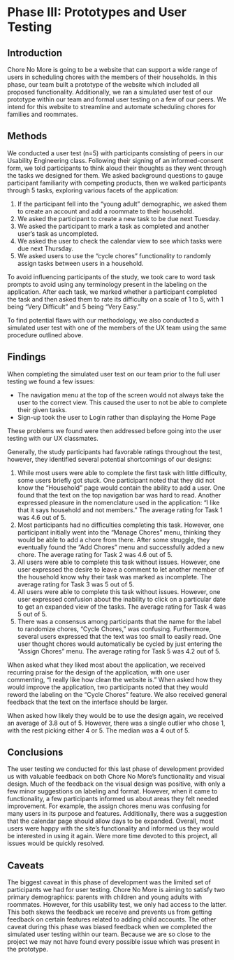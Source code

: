 # Phase III: Prototypes and User Testing

## Introduction

Chore No More is going to be a website that can support a wide range of users in scheduling chores with the members of their households. In this phase, our team built a prototype of the website which included all proposed functionality. Additionally, we ran a simulated user test of our prototype within our team and formal user testing on a few of our peers. We intend for this website to streamline and automate scheduling chores for families and roommates.

## Methods

We conducted a user test (n=5) with participants consisting of peers in our Usability Engineering class. Following their signing of an informed-consent form, we told participants to think aloud their thoughts as they went through the tasks we designed for them. We asked background questions to gauge participant familiarity with competing products, then we walked participants through 5 tasks, exploring various facets of the application:

  1. If the participant fell into the “young adult” demographic, we asked them to create an account and add a roommate to their household.
  2. We asked the participant to create a new task to be due next Tuesday.
  3. We asked the participant to mark a task as completed and another user’s task as uncompleted.
  4. We asked the user to check the calendar view to see which tasks were due next Thursday.
  5. We asked users to use the “cycle chores” functionality to randomly assign tasks between users in a household.

To avoid influencing participants of the study, we took care to word task prompts to avoid using any terminology present in the labeling on the application. After each task, we marked whether a participant completed the task and then asked them to rate its difficulty on a scale of 1 to 5, with 1 being “Very Difficult” and 5 being “Very Easy.” 

To find potential flaws with our methodology, we also conducted a simulated user test with one of the members of the UX team using the same procedure outlined above.

## Findings

When completing the simulated user test on our team prior to the full user testing we found a few issues:

* The navigation menu at the top of the screen would not always take the user to the correct view. This caused the user to not be able to complete their given tasks. 
* Sign-up took the user to Login rather than displaying the Home Page

These problems we found were then addressed before going into the user testing with our UX classmates.

Generally, the study participants had favorable ratings throughout the test, however, they identified several potential shortcomings of our designs:

1. While most users were able to complete the first task with little difficulty, some users briefly got stuck. One participant noted that they did not know the “Household” page would contain the ability to add a user. One found that the text on the top navigation bar was hard to read. Another expressed pleasure in the nomenclature used in the application: “I like that it says household and not members.” The average rating for Task 1 was 4.6 out of 5.
2. Most participants had no difficulties completing this task. However, one participant initially went into the “Manage Chores” menu, thinking they would be able to add a chore from there. After some struggle, they eventually found the “Add Chores” menu and successfully added a new chore. The average rating for Task 2 was 4.6 out of 5.
3. All users were able to complete this task without issues. However, one user expressed the desire to leave a comment to let another member of the household know why their task was marked as incomplete. The average rating for Task 3 was 5 out of 5.
5. All users were able to complete this task without issues. However, one user expressed confusion about the inability to click on a particular date to get an expanded view of the tasks. The average rating for Task 4 was 5 out of 5.
6. There was a consensus among participants that the name for the label to randomize chores, “Cycle Chores,” was confusing. Furthermore, several users expressed that the text was too small to easily read. One user thought chores would automatically be cycled by just entering the “Assign Chores” menu. The average rating for Task 5 was 4.2 out of 5.

When asked what they liked most about the application, we received recurring praise for the design of the application, with one user commenting, “I really like how clean the website is.” When asked how they would improve the application, two participants noted that they would reword the labeling on the “Cycle Chores” feature. We also received general feedback that the text on the interface should be larger. 

When asked how likely they would be to use the design again, we received an average of 3.8 out of 5. However, there was a single outlier who chose 1, with the rest picking either 4 or 5. The median was a 4 out of 5.

## Conclusions

The user testing we conducted for this last phase of development provided us with valuable feedback on both Chore No More’s functionality and visual design. Much of the feedback on the visual design was positive, with only a few minor suggestions on labeling and format. However, when it came to functionality, a few participants informed us about areas they felt needed improvement. For example, the assign chores menu was confusing for many users in its purpose and features. Additionally, there was a suggestion that the calendar page should allow days to be expanded. Overall, most users were happy with the site’s functionality and informed us they would be interested in using it again. Were more time devoted to this project, all issues would be quickly resolved. 

## Caveats

The biggest caveat in this phase of development was the limited set of participants we had for user testing. Chore No More is aiming to satisfy two primary demographics: parents with children and young adults with roommates. However, for this usability test, we only had access to the latter. This both skews the feedback we receive and prevents us from getting feedback on certain features related to adding child accounts. The other caveat during this phase was biased feedback when we completed the simulated user testing within our team. Because we are so close to the project we may not have found every possible issue which was present in the prototype.
